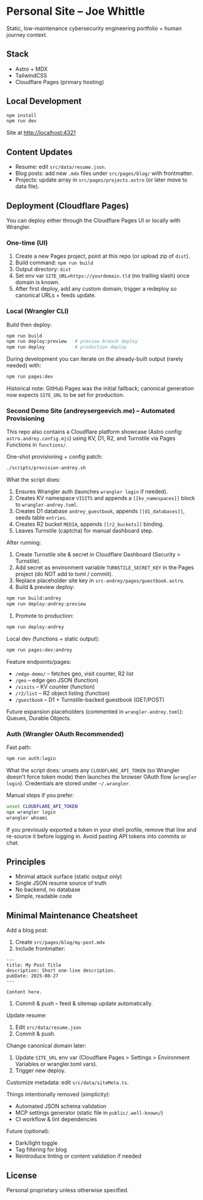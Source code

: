 # Personal Site – Joe Whittle

Static, low-maintenance cybersecurity engineering portfolio + human journey context.

## Stack

- Astro + MDX
- TailwindCSS
- Cloudflare Pages (primary hosting)

## Local Development

```bash
npm install
npm run dev
```

Site at <http://localhost:4321>

## Content Updates

- Resume: edit `src/data/resume.json`.
- Blog posts: add new `.mdx` files under `src/pages/blog/` with frontmatter.
- Projects: update array in `src/pages/projects.astro` (or later move to data file).

## Deployment (Cloudflare Pages)

You can deploy either through the Cloudflare Pages UI or locally with Wrangler.

### One-time (UI)

1. Create a new Pages project, point at this repo (or upload zip of `dist`).
2. Build command: `npm run build`
3. Output directory: `dist`
4. Set env var `SITE_URL=https://yourdomain.tld` (no trailing slash) once domain is known.
5. After first deploy, add any custom domain; trigger a redeploy so canonical URLs + feeds update.

### Local (Wrangler CLI)

Build then deploy:

```bash
npm run build
npm run deploy:preview   # preview branch deploy
npm run deploy           # production deploy
```

During development you can iterate on the already-built output (rarely needed) with:

```bash
npm run pages:dev
```

Historical note: GitHub Pages was the initial fallback; canonical generation now expects `SITE_URL` to be set for production.

### Second Demo Site (andreysergeevich.me) – Automated Provisioning

This repo also contains a Cloudflare platform showcase (Astro config: `astro.andrey.config.mjs`) using KV, D1, R2, and Turnstile via Pages Functions in `functions/`.

One-shot provisioning + config patch:

```bash
./scripts/provision-andrey.sh
```

What the script does:

1. Ensures Wrangler auth (launches `wrangler login` if needed).
2. Creates KV namespace `VISITS` and appends a `[[kv_namespaces]]` block to `wrangler-andrey.toml`.
3. Creates D1 database `andrey_guestbook`, appends `[[d1_databases]]`, seeds table `entries`.
4. Creates R2 bucket `MEDIA`, appends `[[r2_buckets]]` binding.
5. Leaves Turnstile (captcha) for manual dashboard step.

After running:

1. Create Turnstile site & secret in Cloudflare Dashboard (Security > Turnstile).
2. Add secret as environment variable `TURNSTILE_SECRET_KEY` in the Pages project (do NOT add to toml / commit).
3. Replace placeholder site key in `src-andrey/pages/guestbook.astro`.
4. Build & preview deploy:

```bash
npm run build:andrey
npm run deploy:andrey:preview
```

1. Promote to production:

```bash
npm run deploy:andrey
```

Local dev (functions + static output):

```bash
npm run pages:dev:andrey
```

Feature endpoints/pages:

- `/edge-demo/` – fetches geo, visit counter, R2 list
- `/geo` – edge geo JSON (function)
- `/visits` – KV counter (function)
- `/r2/list` – R2 object listing (function)
- `/guestbook` – D1 + Turnstile-backed guestbook (GET/POST)

Future expansion placeholders (commented in `wrangler-andrey.toml`): Queues, Durable Objects.

### Auth (Wrangler OAuth Recommended)

Fast path:

```bash
npm run auth:login
```

What the script does: unsets any `CLOUDFLARE_API_TOKEN` (so Wrangler doesn't force token mode) then launches the browser OAuth flow (`wrangler login`). Credentials are stored under `~/.wrangler`.

Manual steps if you prefer:

```bash
unset CLOUDFLARE_API_TOKEN
npx wrangler login
wrangler whoami
```

If you previously exported a token in your shell profile, remove that line and re-source it before logging in. Avoid pasting API tokens into commits or chat.

## Principles

- Minimal attack surface (static output only)
- Single JSON resume source of truth
- No backend, no database
- Simple, readable code

## Minimal Maintenance Cheatsheet

Add a blog post:

1. Create `src/pages/blog/my-post.mdx`
2. Include frontmatter:

```mdx
---
title: My Post Title
description: Short one-line description.
pubDate: 2025-08-27
---

Content here.
```

1. Commit & push – feed & sitemap update automatically.

Update resume:

1. Edit `src/data/resume.json`
2. Commit & push.

Change canonical domain later:

1. Update `SITE_URL` env var (Cloudflare Pages > Settings > Environment Variables or wrangler.toml vars).
2. Trigger new deploy.

Customize metadata: edit `src/data/siteMeta.ts`.

Things intentionally removed (simplicity):

- Automated JSON schema validation
- MCP settings generator (static file in `public/.well-known/`)
- CI workflow & lint dependencies

Future (optional):

- Dark/light toggle
- Tag filtering for blog
- Reintroduce linting or content validation if needed

## License

Personal proprietary unless otherwise specified.
